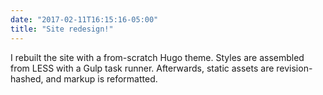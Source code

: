 ```yaml
---
date: "2017-02-11T16:15:16-05:00"
title: "Site redesign!"
---
```

I rebuilt the site with a from-scratch Hugo theme. Styles are assembled from LESS with a Gulp task runner.
Afterwards, static assets are revision-hashed, and markup is reformatted.
